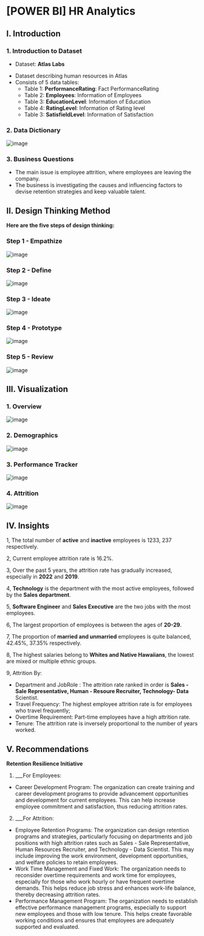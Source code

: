 # [POWER BI] HR Analytics 
## I. Introduction
### 1. Introduction to Dataset
* Dataset: **Atlas Labs**
- Dataset describing human resources in Atlas
- Consists of 5 data tables:
  - Table 1: **PerformanceRating**: Fact PerformanceRating
  - Table 2: **Employees**: Information of Employees
  - Table 3: **EducationLevel**: Information of Education 
  - Table 4: **RatingLevel**: Information of Rating level
  - Table 3: **SatisfieldLevel**: Information of Satisfaction
### 2. Data Dictionary
![image](./Assets/Image/data_dictionary.png)

### 3. Business Questions
- The main issue is employee attrition, where employees are leaving the company. 
- The business is investigating the causes and influencing factors to devise retention strategies and keep valuable talent.

## II. Design Thinking Method
**Here are the five steps of design thinking:**
### Step 1 - Empathize
![image](./Assets/Image/Step1.png) 

### Step 2 - Define
![image](./Assets/Image/Step2.png)

### Step 3 - Ideate
![image](./Assets/Image/Step3.png)

### Step 4 - Prototype
![image](./Assets/Image/Step4.png)

### Step 5 - Review
![image](./Assets/Image/Step5.png)

## III. Visualization
### 1. Overview
![image](./Assets/Image/Overview.png)

### 2. Demographics
![image](./Assets/Image/Demographics.png)

### 3. Performance Tracker
![image](./Assets/Image/Performance_tracker.png)

### 4. Attrition
![image](./Assets/Image/Attrition.png)

## IV. Insights
1, The total number of **active** and **inactive** employees is 1233, 237 respectively.

2, Current employee attrition rate is 16.2%.

3, Over the past 5 years, the attrition rate has gradually increased, especially in **2022** and **2019**.

4, **Technology** is the department with the most active employees, followed by the **Sales department**.

5, **Software Engineer** and **Sales Executive** are the two jobs with the most employees.

6, The largest proportion of employees is between the ages of **20-29**.

7, The proportion of **married and unmarried** employees is quite balanced, 42.45%, 37.35% respectively.

8, The highest salaries belong to **Whites and Native Hawaiians**, the lowest are mixed or multiple ethnic groups.

9, Attrition By:
- Department and JobRole : The attrition rate ranked in order is **Sales - Sale Representative, Human - Resoure Recruiter, Technology- Data** Scientist.
- Travel Frequency: The highest employee attrition rate is for employees who travel frequently;
- Overtime Requirement: Part-time employees have a high attrition rate.
- Tenure: The attrition rate is inversely proportional to the number of years worked.

## V. Recommendations
**Retention Resilience Initiative**

1. ___For Employees:
- Career Development Program: The organization can create training and career development programs to provide advancement opportunities and development for current employees. This can help increase employee commitment and satisfaction, thus reducing attrition rates.
2. ___For Attrition:
- Employee Retention Programs: The organization can design retention programs and strategies, particularly focusing on departments and job positions with high attrition rates such as Sales - Sale Representative, Human Resources Recruiter, and Technology - Data Scientist. This may include improving the work environment, development opportunities, and welfare policies to retain employees.
- Work Time Management and Fixed Work: The organization needs to reconsider overtime requirements and work time for employees, especially for those who work hourly or have frequent overtime demands. This helps reduce job stress and enhances work-life balance, thereby decreasing attrition rates.
- Performance Management Program: The organization needs to establish effective performance management programs, especially to support new employees and those with low tenure. This helps create favorable working conditions and ensures that employees are adequately supported and evaluated.
